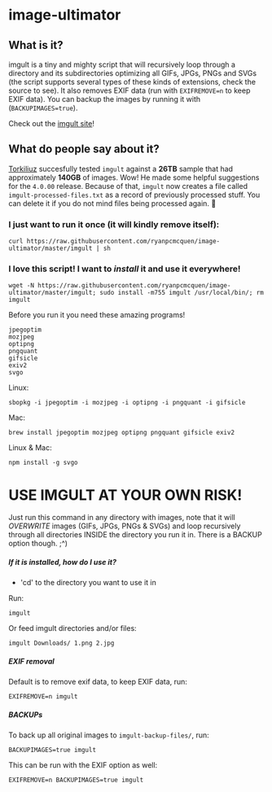 image-ultimator
===============

## What is it?
imgult is a tiny and mighty script that will recursively loop through a directory and its subdirectories optimizing all GIFs, JPGs, PNGs and SVGs (the script supports several types of these kinds of extensions, check the source to see). It also removes EXIF data (run with ```EXIFREMOVE=n``` to keep EXIF data). You can backup the images by running it with (```BACKUPIMAGES=true```).

Check out the [imgult site](https://imgult.github.io)!

## What do people say about it?

[Torkiliuz](https://github.com/Torkiliuz) succesfully tested `imgult` against a **26TB** sample that had approximately **140GB** of images. Wow! He made some helpful suggestions for the `4.0.00` release. Because of that, `imgult` now creates a file called `imgult-processed-files.txt` as a record of previously processed stuff. You can delete it if you do not mind files being processed again. :tada:

### I just want to run it once (it will kindly remove itself):

    curl https://raw.githubusercontent.com/ryanpcmcquen/image-ultimator/master/imgult | sh


### I love this script! I want to *install* it and use it everywhere!

    wget -N https://raw.githubusercontent.com/ryanpcmcquen/image-ultimator/master/imgult; sudo install -m755 imgult /usr/local/bin/; rm imgult



Before you run it you need these amazing programs!

```
jpegoptim
mozjpeg
optipng
pngquant
gifsicle
exiv2
svgo
```

Linux:

    sbopkg -i jpegoptim -i mozjpeg -i optipng -i pngquant -i gifsicle

Mac:

    brew install jpegoptim mozjpeg optipng pngquant gifsicle exiv2

Linux & Mac:

    npm install -g svgo


# USE IMGULT AT YOUR OWN RISK!

Just run this command in any directory with images, note that it will *OVERWRITE* images (GIFs, JPGs, PNGs & SVGs) and loop recursively through all directories INSIDE the directory you run it in. There is a BACKUP option though.  ;^)



##### If it is installed, how do I use it?

 - 'cd' to the directory you want to use it in

Run:

    imgult

Or feed imgult directories and/or files:

    imgult Downloads/ 1.png 2.jpg

##### EXIF removal

Default is to remove exif data, to keep EXIF data, run:

    EXIFREMOVE=n imgult


##### BACKUPs

To back up all original images to ```imgult-backup-files/```, run:

    BACKUPIMAGES=true imgult

This can be run with the EXIF option as well:

    EXIFREMOVE=n BACKUPIMAGES=true imgult
